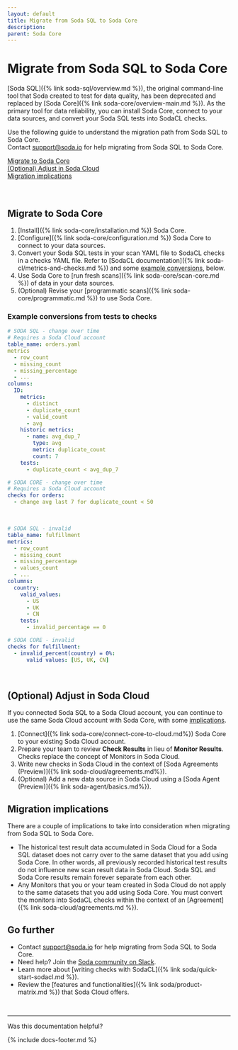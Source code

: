 ```yaml
---
layout: default
title: Migrate from Soda SQL to Soda Core
description: 
parent: Soda Core
---
```


# Migrate from Soda SQL to Soda Core <!--Linked to UI, access Shlink-->

[Soda SQL]({% link soda-sql/overview.md %}), the original command-line tool that Soda created to test for data quality, has been deprecated and replaced by [Soda Core]({% link soda-core/overview-main.md %}). As the primary tool for data reliability, you can install Soda Core, connect to your data sources, and convert your Soda SQL tests into SodaCL checks. 

Use the following guide to understand the migration path from Soda SQL to Soda Core. <br />Contact <a href="mailto:support@soda.io">support@soda.io</a> for help migrating from Soda SQL to Soda Core. 

[Migrate to Soda Core](#migrate-to-soda-core)<br />
[(Optional) Adjust in Soda Cloud](#optional-adjust-in-soda-cloud)<br />
[Migration implications](#migration-implications)<br />
<br />
<br />

## Migrate to Soda Core

1. [Install]({% link soda-core/installation.md %}) Soda Core.
2. [Configure]({% link soda-core/configuration.md %}) Soda Core to connect to your data sources.
3. Convert your Soda SQL tests in your scan YAML file to SodaCL checks in a checks YAML file. Refer to [SodaCL documentation]({% link soda-cl/metrics-and-checks.md %}) and some [example conversions](#example-conversions-from-tests-to-checks), below.<br />
4. Use Soda Core to [run fresh scans]({% link soda-core/scan-core.md %}) of data in your data sources.
5. (Optional) Revise your [programmatic scans]({% link soda-core/programmatic.md %}) to use Soda Core.

### Example conversions from tests to checks

```yaml
# SODA SQL - change over time
# Requires a Soda Cloud account
table_name: orders.yaml
metrics
  - row_count
  - missing_count
  - missing_percentage
  - ...
columns:
  ID:
    metrics:
      - distinct
      - duplicate_count
      - valid_count
      - avg
    historic metrics:
      - name: avg_dup_7
        type: avg
        metric: duplicate_count
        count: 7
    tests:
      - duplicate_count < avg_dup_7

# SODA CORE - change over time
# Requires a Soda Cloud account
checks for orders:
  - change avg last 7 for duplicate_count < 50
```

<br />

```yaml
# SODA SQL - invalid
table_name: fulfillment
metrics:
  - row_count
  - missing_count
  - missing_percentage
  - values_count
  - ...
columns:
  country:
    valid_values:
      - US
      - UK
      - CN
    tests:
      - invalid_percentage == 0

# SODA CORE - invalid
checks for fulfillment:
  - invalid_percent(country) = 0%:
      valid values: [US, UK, CN]
```

<br />


## (Optional) Adjust in Soda Cloud

If you connected Soda SQL to a Soda Cloud account, you can continue to use the same Soda Cloud account with Soda Core, with some [implications](#migration-implications).

1. [Connect]({% link soda-core/connect-core-to-cloud.md%}) Soda Core to your existing Soda Cloud account.
2. Prepare your team to review **Check Results** in lieu of **Monitor Results**. Checks replace the concept of Monitors in Soda Cloud. 
3. Write new checks in Soda Cloud in the context of [Soda Agreements (Preview)]({% link soda-cloud/agreements.md%}).
4. (Optional) Add a new data source in Soda Cloud using a [Soda Agent (Preview)]({% link soda-agent/basics.md%}).

## Migration implications

There are a couple of implications to take into consideration when migrating from Soda SQL to Soda Core.
* The historical test result data accumulated in Soda Cloud for a Soda SQL dataset does not carry over to the same dataset that you add using Soda Core. In other words, all previously recorded historical test results do not influence new scan result data in Soda Cloud. Soda SQL and Soda Core results remain forever separate from each other.
* Any Monitors that you or your team created in Soda Cloud do not apply to the same datasets that you add using Soda Core. You must convert the monitors into SodaCL checks within the context of an [Agreement]({% link soda-cloud/agreements.md %}). 



## Go further

* Contact <a href="mailto:support@soda.io">support@soda.io</a> for help migrating from Soda SQL to Soda Core.
* Need help? Join the <a href="http://community.soda.io/slack" target="_blank"> Soda community on Slack</a>.
* Learn more about [writing checks with SodaCL]({% link soda/quick-start-sodacl.md %}).
* Review the [features and functionalities]({% link soda/product-matrix.md %}) that Soda Cloud offers.
<br />

---

Was this documentation helpful?

<!-- LikeBtn.com BEGIN -->
<span class="likebtn-wrapper" data-theme="tick" data-i18n_like="Yes" data-ef_voting="grow" data-show_dislike_label="true" data-counter_zero_show="true" data-i18n_dislike="No"></span>
<script>(function(d,e,s){if(d.getElementById("likebtn_wjs"))return;a=d.createElement(e);m=d.getElementsByTagName(e)[0];a.async=1;a.id="likebtn_wjs";a.src=s;m.parentNode.insertBefore(a, m)})(document,"script","//w.likebtn.com/js/w/widget.js");</script>
<!-- LikeBtn.com END -->

{% include docs-footer.md %}